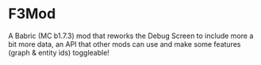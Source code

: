 # F3Mod

A Babric (MC b1.7.3) mod that reworks the Debug Screen to include more a bit more data, an API that other mods can use and make some features (graph & entity ids) toggleable!
